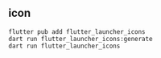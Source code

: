 

## icon 

```
flutter pub add flutter_launcher_icons
dart run flutter_launcher_icons:generate
dart run flutter_launcher_icons
```
